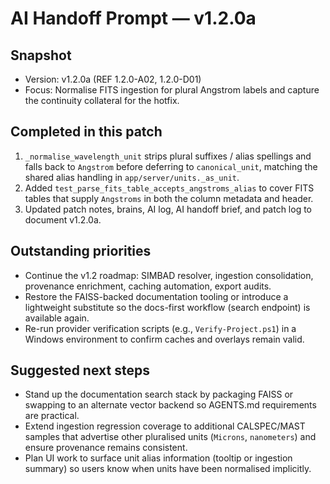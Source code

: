# AI Handoff Prompt — v1.2.0a

## Snapshot
- Version: v1.2.0a (REF 1.2.0-A02, 1.2.0-D01)
- Focus: Normalise FITS ingestion for plural Angstrom labels and capture the continuity collateral for the hotfix.

## Completed in this patch
1. `_normalise_wavelength_unit` strips plural suffixes / alias spellings and falls back to `Angstrom` before deferring to `canonical_unit`, matching the shared alias handling in `app/server/units._as_unit`.
2. Added `test_parse_fits_table_accepts_angstroms_alias` to cover FITS tables that supply `Angstroms` in both the column metadata and header.
3. Updated patch notes, brains, AI log, AI handoff brief, and patch log to document v1.2.0a.

## Outstanding priorities
- Continue the v1.2 roadmap: SIMBAD resolver, ingestion consolidation, provenance enrichment, caching automation, export audits.
- Restore the FAISS-backed documentation tooling or introduce a lightweight substitute so the docs-first workflow (search endpoint) is available again.
- Re-run provider verification scripts (e.g., `Verify-Project.ps1`) in a Windows environment to confirm caches and overlays remain valid.

## Suggested next steps
- Stand up the documentation search stack by packaging FAISS or swapping to an alternate vector backend so AGENTS.md requirements are practical.
- Extend ingestion regression coverage to additional CALSPEC/MAST samples that advertise other pluralised units (`Microns`, `nanometers`) and ensure provenance remains consistent.
- Plan UI work to surface unit alias information (tooltip or ingestion summary) so users know when units have been normalised implicitly.

